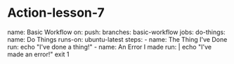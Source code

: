 # Action-lesson-7
name: Basic Workflow
on:
  push:
    branches: basic-workflow
jobs:
  do-things:
    name: Do Things
    runs-on: ubuntu-latest
    steps:
      - name: The Thing I've Done
        run: echo "I've done a thing!"
      - name: An Error I made
        run: |
          echo "I've made an error!"
          exit 1
